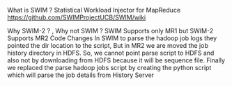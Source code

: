 What is SWIM ?
Statistical Workload Injector for MapReduce 
https://github.com/SWIMProjectUCB/SWIM/wiki

Why SWIM-2 ? , Why not SWIM ? 
SWIM Supports only MR1 but SWIM-2 Supports MR2 
Code Changes 
In SWIM to parse the hadoop job logs they pointed the dir location to the script, But in MR2 we are moved the job history directory in HDFS. So, we cannot point parse script to HDFS and also not by downloading from HDFS because it will be sequence file.
Finally we replaced the parse hadoop jobs script by creating the python script which will parse the job details from History Server 
